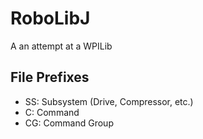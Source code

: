 RoboLibJ
==
A an attempt at a WPILib

File Prefixes
--
* SS: Subsystem (Drive, Compressor, etc.)
* C: Command
* CG: Command Group
